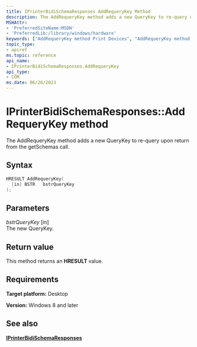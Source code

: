 ```yaml
---
title: IPrinterBidiSchemaResponses AddRequeryKey Method
description: The AddRequeryKey method adds a new QueryKey to re-query upon return from the getSchemas call.
MSHAttr:
- 'PreferredSiteName:MSDN'
- 'PreferredLib:/library/windows/hardware'
keywords: ["AddRequeryKey method Print Devices", "AddRequeryKey method Print Devices , IPrinterBidiSchemaResponses interface", "IPrinterBidiSchemaResponses interface Print Devices , AddRequeryKey method"]
topic_type:
- apiref
ms.topic: reference
api_name:
- IPrinterBidiSchemaResponses.AddRequeryKey
api_type:
- COM
ms.date: 06/26/2023
---
```


# IPrinterBidiSchemaResponses::AddRequeryKey method

The AddRequeryKey method adds a new QueryKey to re-query upon return from the getSchemas call.

## Syntax

```cpp
HRESULT AddRequeryKey(
  [in] BSTR   bstrQueryKey
);
```

## Parameters

 *bstrQueryKey* \[in\]  
The new QueryKey.

## Return value

This method returns an **HRESULT** value.

## Requirements

**Target platform:** Desktop

**Version:** Windows 8 and later

## See also

[**IPrinterBidiSchemaResponses**](iprinterbidischemaresponses.md)
